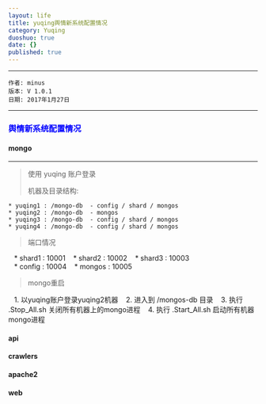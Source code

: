 ```yaml
---
layout: life
title: yuqing舆情新系统配置情况
category: Yuqing
duoshuo: true
date: {}
published: true
---
```


******

	作者: minus
	版本: V 1.0.1
	日期: 2017年1月27日

<!-- more -->

*******

### <font color="blue" style="font-weight:bold">舆情新系统配置情况</font>

#### mongo
___
> 使用 yuqing 账户登录
>
> 机器及目录结构:
>
    * yuqing1 : /mongo-db  - config / shard / mongos
    * yuqing2 : /mongo-db  - mongos
    * yuqing3 : /mongo-db  - config / shard / mongos
    * yuqing4 : /mongo-db  - config / shard / mongos

> 端口情况
>
    * shard1 : 10001
    * shard2 : 10002
    * shard3 : 10003  
    * config : 10004
    * mongos : 10005
>   
> mongo重启
>
    1. 以yuqing账户登录yuqing2机器
    2. 进入到 /mongos-db 目录
    3. 执行 .Stop_All.sh 关闭所有机器上的mongo进程
    4. 执行 .Start_All.sh 启动所有机器mongo进程
    
    
#### api

#### crawlers

#### apache2

#### web
